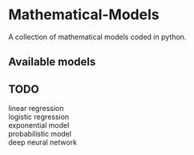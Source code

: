 # Mathematical-Models
A collection of mathematical models coded in python.


## Available models


## TODO
linear regression\
logistic regression\
exponential model\
probabilistic model\
deep neural network

